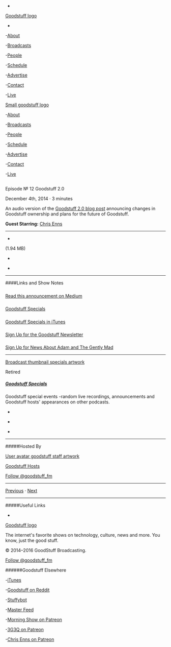 

-
[Goodstuff logo](http://www.goodstuff.fm/)[](/assets/goodstuff_logo-17c1fe6f378352de5d7345f76152130b.svg)

-


-[About](/about)

-[Broadcasts](/broadcasts)

-[People](/people)

-[Schedule](/schedule)

-[Advertise](/advertise)

-[Contact](/contact)

-[Live](/live)


[Small goodstuff logo](http://www.goodstuff.fm/)[](/assets/small_goodstuff_logo-bf032e72b9ec41494f4d90905f1ad619.svg)


-[About](/about)

-[Broadcasts](/broadcasts)

-[People](/people)

-[Schedule](/schedule)

-[Advertise](/advertise)

-[Contact](/contact)

-[Live](/live)


##
Episode № 12
Goodstuff 2.0


December 4th, 2014
&middot;
3
minutes


An audio version of the  [Goodstuff 2.0 blog post](https://medium.com/@Goodstuff/goodstuff-2-0-e638d0b4e195) announcing changes in Goodstuff ownership and plans for the future of Goodstuff.


**Guest Starring:**
[Chris Enns](/people/chris-enns)


------------------------------


-
[](https://goodstuffs3.s3.amazonaws.com/uploads/specials-12.mp3)(1.94 MB)

-
[](http://twitter.com/intent/tweet?text=Goodstuff%20Specials%20%E2%84%96%2012%20on%20@goodstuff_fm%20-%20http://goodstuff.fm/specials/12)

-
[](http://www.facebook.com/sharer/sharer.php?u=http://goodstuff.fm/specials/12)


------------------------------


####Links and Show Notes

#####
[Read this announcement on Medium](https://medium.com/@Goodstuff/goodstuff-2-0-e638d0b4e195)


#####
[Goodstuff Specials](http://goodstuff.fm/specials)


#####
[Goodstuff Specials in iTunes](https://itunes.apple.com/us/podcast/goodstuff-specials/id854159948?mt=2)


#####
[Sign Up for the Goodstuff Newsletter](http://goodstuff.fm/newsletter)


#####
[Sign Up for News About Adam and The Gently Mad](http://avclark.com/tgm/)


------------------------------


[Broadcast thumbnail specials artwork](/specials)[](https://goodstuffs3.s3.amazonaws.com/uploads/broadcast/image/24/broadcast_thumbnail_specials_artwork.png)

Retired


##### [Goodstuff Specials](/specials)


Goodstuff special events -random live recordings, announcements and Goodstuff hosts' appearances on other podcasts.

-
[](https://itunes.apple.com/us/podcast/goodstuff-specials/id854159948?mt=2)

-
[](/specials/feed)

-
[](mailto:sponsorship+specials@goodstuff.fm?subject=%5BGoodStuff%20FM%5D%20Sponsorship%20Inquiry%20for%20Goodstuff%20Specials)


------------------------------


#####Hosted By


[User avatar goodstuff staff artwork](/people/goodstuff-hosts)[](https://goodstuffs3.s3.amazonaws.com/uploads/user/avatar/38/user_avatar_goodstuff-staff_artwork.png)

[Goodstuff Hosts](/people/goodstuff-hosts)


[Follow @goodstuff_fm](https://twitter.com/goodstuff_fm)


------------------------------


[Previous](/specials/11)
&middot;
[Next](/specials/13)


------------------------------


#####Useful Links

-
[](mailto:contact+specials@goodstuff.fm?subject=%5BGoodstuff%20FM%5D%20Feedback%20for%20Goodstuff%20Specials)


[Goodstuff logo](http://www.goodstuff.fm/)[](/assets/goodstuff_logo-17c1fe6f378352de5d7345f76152130b.svg)


The internet's favorite shows on technology, culture, news and more. You know, just the good stuff.


&copy; 2014&ndash;2016 GoodStuff Broadcasting.

[Follow @goodstuff_fm](https://twitter.com/goodstufffm)


######Goodstuff Elsewhere

-[iTunes](https://itunes.apple.com/us/artist/goodstuff-fm/id843385597?mt=2)

-[Goodstuff on Reddit](https://www.reddit.com/r/Goodstuff_fm/)

-[Stuffybot](http://stuffybot.goodstuff.fm)

-[Master Feed](/master/feed)

-[Morning Show on Patreon](https://www.patreon.com/morningshow)

-[3G3Q on Patreon](https://www.patreon.com/3g3q)

-[Chris Enns on Patreon](https://www.patreon.com/ichris)
